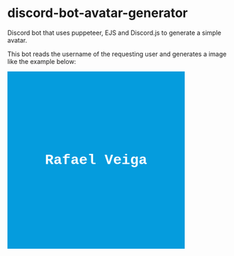 # discord-bot-avatar-generator

Discord bot that uses puppeteer, EJS and Discord.js to generate a simple avatar.

This bot reads the username of the requesting user and generates a image like the example below:

![SimpleAvatar](SimpleAvatar.png)
